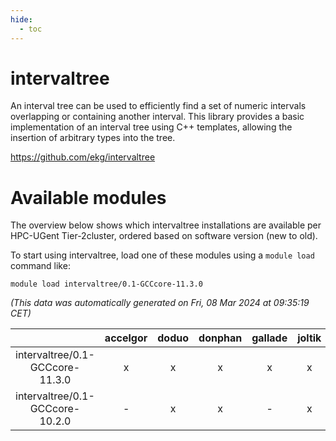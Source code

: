 ```yaml
---
hide:
  - toc
---
```


intervaltree
============


An interval tree can be used to efficiently find a set of numeric intervals overlapping or containing another interval. This library provides a basic implementation of an interval tree using C++ templates, allowing the insertion of arbitrary types into the tree.

https://github.com/ekg/intervaltree
# Available modules


The overview below shows which intervaltree installations are available per HPC-UGent Tier-2cluster, ordered based on software version (new to old).

To start using intervaltree, load one of these modules using a `module load` command like:

```shell
module load intervaltree/0.1-GCCcore-11.3.0
```

*(This data was automatically generated on Fri, 08 Mar 2024 at 09:35:19 CET)*  

| |accelgor|doduo|donphan|gallade|joltik|skitty|
| :---: | :---: | :---: | :---: | :---: | :---: | :---: |
|intervaltree/0.1-GCCcore-11.3.0|x|x|x|x|x|x|
|intervaltree/0.1-GCCcore-10.2.0|-|x|x|-|x|x|
